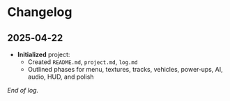 # Changelog

## 2025‑04‑22
- **Initialized** project:
  - Created `README.md`, `project.md`, `log.md`
  - Outlined phases for menu, textures, tracks, vehicles, power‑ups, AI, audio, HUD, and polish

*End of log.*
